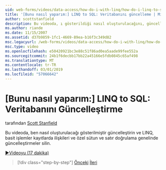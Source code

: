 ```yaml
---
uid: web-forms/videos/data-access/how-do-i-with-linq/how-do-i-linq-to-sql-updating-the-database
title: '[Bunu nasıl yaparım:] LINQ to SQL: Veritabanını güncelleme | Microsoft Docs'
author: scottstanfield
description: Bu videoda, ı gösterildiği nasıl oluşturulacağını, güncelleştirme ve LINQ, basit işlemler, ilişkileri ve özel sütun genelinde güncelleştirmeler kayıtlarda silme ve...
ms.author: riande
ms.date: 11/15/2007
ms.assetid: d37b9859-1fc1-4669-89ea-b16f3c349d82
msc.legacyurl: /web-forms/videos/data-access/how-do-i-with-linq/how-do-i-linq-to-sql-updating-the-database
msc.type: video
ms.openlocfilehash: e50420921bc3e88c51f86ad0ea5aade99fee552a
ms.sourcegitcommit: 24b1f6decbb17bb22a45166e5fdb0845c65af498
ms.translationtype: MT
ms.contentlocale: tr-TR
ms.lasthandoff: 03/01/2019
ms.locfileid: "57066642"
---
```

<a name="how-do-i-linq-to-sql-updating-the-database"></a>[Bunu nasıl yaparım:] LINQ to SQL: Veritabanını Güncelleştirme
====================
tarafından [Scott Stanfield](https://github.com/scottstanfield)

Bu videoda, ben nasıl oluşturulacağı gösterilmiştir güncelleştirin ve LINQ, basit işlemler kayıtlarda ilişkileri ve özel sütun ve satır doğrulama genelinde güncelleştirmeler silin.

[&#9654;Videoyu (17 dakika)](https://channel9.msdn.com/Blogs/ASP-NET-Site-Videos/how-do-i-linq-to-sql-updating-the-database)

> [!div class="step-by-step"]
> [Önceki](how-do-i-linq-to-sql-querying-the-database.md)
> [İleri](how-do-i-linq-to-sql-linqdatasource.md)
